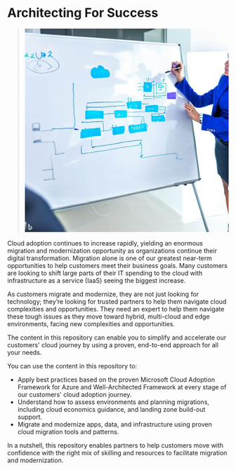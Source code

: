 # Architecting For Success
>![Logo](/media/architecting-for-success.jpeg)


Cloud adoption continues to increase rapidly, yielding an enormous migration and modernization opportunity as organizations continue their digital transformation. Migration alone is one of our greatest near-term opportunities to help customers meet their business goals. Many customers are looking to shift large parts of their IT spending to the cloud with infrastructure as a service (IaaS) seeing the biggest increase.  

As customers migrate and modernize, they are not just looking for technology; they’re looking for trusted partners to help them navigate cloud complexities and opportunities. They need an expert to help them navigate these tough issues as they move toward hybrid, multi-cloud and edge environments, facing new complexities and opportunities.

The content in this repository can enable you to simplify and accelerate our customers' cloud journey by using a proven, end-to-end approach for all your needs.

You can use the content in this repository to:

* Apply best practices based on the proven Microsoft Cloud Adoption Framework for Azure and Well-Architected Framework at every stage of our customers' cloud adoption journey.
* Understand how to assess environments and planning migrations, including cloud economics guidance, and landing zone build-out support.
* Migrate and modernize apps, data, and infrastructure using proven cloud migration tools and patterns.

In a nutshell, this repository enables partners to help customers move with confidence with the right mix of skilling and resources to facilitate migration and modernization.
